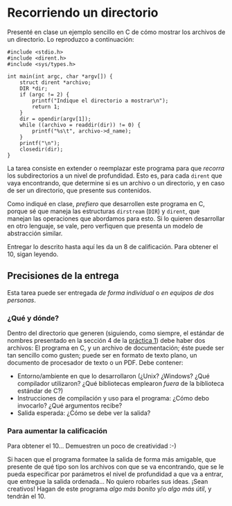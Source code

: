 # Recorriendo un directorio

Presenté en clase un ejemplo sencillo en C de cómo mostrar los
archivos de un directorio. Lo reproduzco a continuación:

    #include <stdio.h>
	#include <dirent.h>
	#include <sys/types.h>
	
	int main(int argc, char *argv[]) {
        struct dirent *archivo;
		DIR *dir;
		if (argc != 2) {
			printf("Indique el directorio a mostrar\n");
			return 1;
		}
		dir = opendir(argv[1]);
		while ((archivo = readdir(dir)) != 0) {
			printf("%s\t", archivo->d_name);
		}
		printf("\n");
		closedir(dir);
	}

La tarea consiste en extender o reemplazar este programa para que
_recorra_ los subdirectorios a un nivel de profundidad. Esto es, para
cada `dirent` que vaya encontrando, que determine si es un archivo o
un directorio, y en caso de ser un directorio, que presente sus
contenidos.

Como indiqué en clase, _prefiero_ que desarrollen este programa en C,
porque sé que maneja las estructuras `dirstream` (`DIR`) y `dirent`,
que manejan las operaciones que abordamos para esto. Si lo quieren
desarrollar en otro lenguaje, se vale, pero verfiquen que presenta un
modelo de abstracción similar.

Entregar lo descrito hasta aquí les da un 8 de calificación. Para
obtener el 10, sigan leyendo.

## Precisiones de la entrega

Esta tarea puede ser entregada _de forma individual_ o _en equipos de
dos personas_.

### ¿Qué y dónde?

Dentro del directorio que generen (siguiendo, como siempre, el
estándar de nombres presentado en la sección 4 de la
[práctica 1](../../practicas/1/README.md)) debe haber dos archivos: El
programa en C, y un archivo de documentación; éste puede ser tan
sencillo como gusten; puede ser en formato de texto plano, un
documento de procesador de texto o un PDF. Debe contener:

- Entorno/ambiente en que lo desarrollaron (¿Unix? ¿Windows? ¿Qué
  compilador utilizaron? ¿Qué bibliotecas emplearon _fuera_ de la
  biblioteca estándar de C?)
- Instrucciones de compilación y uso para el programa: ¿Cómo debo
  invocarlo? ¿Qué argumentos recibe?
- Salida esperada: ¿Cómo se debe ver la salida?

### Para aumentar la calificación

Para obtener el 10... Demuestren un poco de creatividad :-)

Si hacen que el programa formatee la salida de forma más amigable, que
presente de qué tipo son los archivos con que se va encontrando, que
se le pueda especificar por parámetros el nivel de profundidad a que
va a entrar, que entregue la salida ordenada... No quiero robarles sus
ideas. ¡Sean creativos! Hagan de este programa _algo más bonito_ y/o
_algo más útil_, y tendrán el 10.
